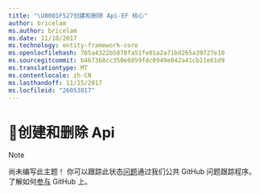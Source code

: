 ```yaml
---
title: "\U0001F527创建和删除 Api-EF 核心"
author: bricelam
ms.author: bricelam
ms.date: 11/10/2017
ms.technology: entity-framework-core
ms.openlocfilehash: 765a4322b5878fa51fe01a2a71bd265a39727e10
ms.sourcegitcommit: b467368cc350e6059fdc0949e042a41cb11e61d9
ms.translationtype: MT
ms.contentlocale: zh-CN
ms.lasthandoff: 11/15/2017
ms.locfileid: "26053817"
---
```

# <a name="-create-and-drop-apis"></a>🔧创建和删除 Api

> [!NOTE]
> 尚未编写此主题！ 你可以跟踪此状态[问题][ 1]通过我们公共 GitHub 问题跟踪程序。 了解如何[参与][ 2] GitHub 上。


  [1]: https://github.com/aspnet/EntityFramework.Docs/issues/549
  [2]: https://github.com/aspnet/EntityFramework.Docs/blob/master/CONTRIBUTING.md
